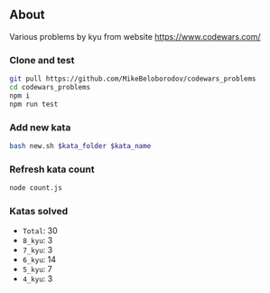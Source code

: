 ## About

Various problems by kyu from website https://www.codewars.com/

### Clone and test

```sh
git pull https://github.com/MikeBeloborodov/codewars_problems
cd codewars_problems
npm i
npm run test
```

### Add new kata
```sh
bash new.sh $kata_folder $kata_name
```

### Refresh kata count
```sh
node count.js
```

### Katas solved
- ```Total```: 30
- ```8_kyu```: 3
- ```7_kyu```: 3
- ```6_kyu```: 14
- ```5_kyu```: 7
- ```4_kyu```: 3
